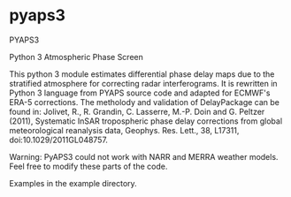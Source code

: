 # pyaps3

PYAPS3

Python 3 Atmospheric Phase Screen 

This python 3 module estimates differential phase delay maps due to the stratified atmosphere for correcting radar interferograms. It is rewritten in Python 3 language from PYAPS source code and adapted for ECMWF's ERA-5 corrections. The metholody and validation of DelayPackage can be found in:
Jolivet, R., R. Grandin, C. Lasserre, M.-P. Doin and G. Peltzer (2011), Systematic InSAR tropospheric phase delay corrections from global meteorological reanalysis data, Geophys. Res. Lett., 38, L17311, doi:10.1029/2011GL048757.

Warning: PyAPS3 could not work with NARR and MERRA weather models. Feel free to modify these parts of the code.

Examples in the example directory.
